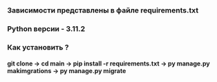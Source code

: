 ### Зависимости представлены в файле requirements.txt
### Python версии - 3.11.2
### Как установить ? 
#### git clone -> cd main -> pip install -r requirements.txt  -> py manage.py makimgrations -> py manage.py migrate

